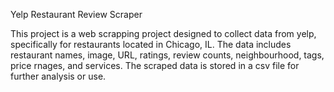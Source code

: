 Yelp Restaurant Review Scraper

This project is a web scrapping project designed to collect data from yelp, specifically for restaurants located in Chicago, IL. 
The data includes restaurant names, image, URL, ratings, review counts, neighbourhood, tags, price rnages, and services.
The scraped data is stored in a csv file for further analysis or use. 

